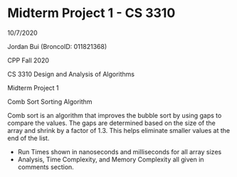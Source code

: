 # Midterm Project 1 - CS 3310
10/7/2020

Jordan Bui (BroncoID: 011821368)

CPP Fall 2020

CS 3310 Design and Analysis of Algorithms

Midterm Project 1

Comb Sort Sorting Algorithm

Comb sort is an algorithm that improves the bubble sort by 
using gaps to compare the values. The gaps are determined 
based on the size of the array and shrink by a factor of 1.3.
This helps eliminate smaller values at the end of the list.

- Run Times shown in nanoseconds and milliseconds for all array sizes 
- Analysis, Time Complexity, and Memory Complexity all given in comments section.

